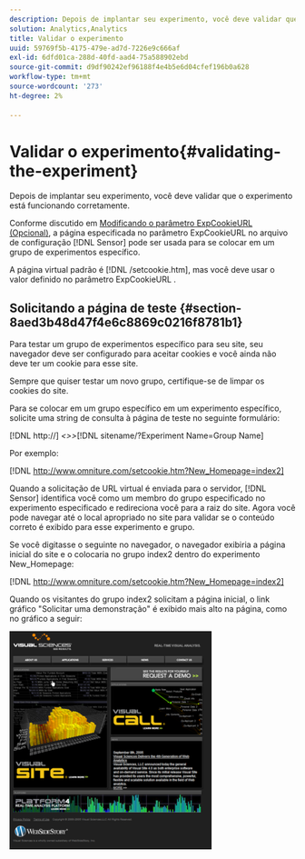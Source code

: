 ```yaml
---
description: Depois de implantar seu experimento, você deve validar que o experimento está funcionando corretamente.
solution: Analytics,Analytics
title: Validar o experimento
uuid: 59769f5b-4175-479e-ad7d-7226e9c666af
exl-id: 6dfd01ca-288d-40fd-aad4-75a588902ebd
source-git-commit: d9df90242ef96188f4e4b5e6d04cfef196b0a628
workflow-type: tm+mt
source-wordcount: '273'
ht-degree: 2%

---
```


# Validar o experimento{#validating-the-experiment}

Depois de implantar seu experimento, você deve validar que o experimento está funcionando corretamente.

Conforme discutido em [Modificando o parâmetro ExpCookieURL (Opcional)](../../home/c-undst-ctrld-exp/t-en-ctrld-exp/c-mod-expckurl-prm.md#concept-215bf86bab4e4ec0b0cc803ec48a8fcf), a página especificada no parâmetro ExpCookieURL no arquivo de configuração [!DNL Sensor] pode ser usada para se colocar em um grupo de experimentos específico.

A página virtual padrão é [!DNL /setcookie.htm], mas você deve usar o valor definido no parâmetro ExpCookieURL .

## Solicitando a página de teste {#section-8aed3b48d47f4e6c8869c0216f8781b1}

Para testar um grupo de experimentos específico para seu site, seu navegador deve ser configurado para aceitar cookies e você ainda não deve ter um cookie para esse site.

Sempre que quiser testar um novo grupo, certifique-se de limpar os cookies do site.

Para se colocar em um grupo específico em um experimento específico, solicite uma string de consulta à página de teste no seguinte formulário:

[!DNL http://] *&lt;>>*[!DNL sitename/?Experiment Name=Group Name]

Por exemplo:

[!DNL http://www.omniture.com/setcookie.htm?New_Homepage=index2]

Quando a solicitação de URL virtual é enviada para o servidor, [!DNL Sensor] identifica você como um membro do grupo especificado no experimento especificado e redireciona você para a raiz do site. Agora você pode navegar até o local apropriado no site para validar se o conteúdo correto é exibido para esse experimento e grupo.

Se você digitasse o seguinte no navegador, o navegador exibiria a página inicial do site e o colocaria no grupo index2 dentro do experimento New_Homepage:

[!DNL http://www.omniture.com/setcookie.htm?New_Homepage=index2]

Quando os visitantes do grupo index2 solicitam a página inicial, o link gráfico &quot;Solicitar uma demonstração&quot; é exibido mais alto na página, como no gráfico a seguir:

![](assets/TestPage.png)
